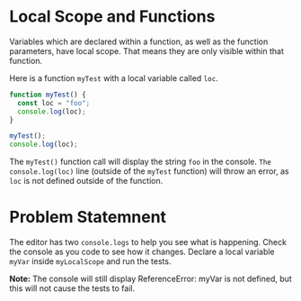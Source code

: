 # Local Scope and Functions
Variables which are declared within a function, as well as the function parameters, have local scope. That means they are only visible within that function.

Here is a function ```myTest``` with a local variable called ```loc```.
```javascript
function myTest() {
  const loc = "foo";
  console.log(loc);
}

myTest();
console.log(loc);
```
The ```myTest()``` function call will display the string ```foo``` in the console. ```The console.log(loc)``` line (outside of the ```myTest``` function) will throw an error, as ```loc``` is not defined outside of the function.

# Problem Statemnent
The editor has two ```console.logs``` to help you see what is happening. Check the console as you code to see how it changes. Declare a local variable ```myVar``` inside ```myLocalScope``` and run the tests.

**Note:** The console will still display ReferenceError: myVar is not defined, but this will not cause the tests to fail.
